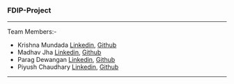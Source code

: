 <h3>FDIP-Project</h3>
<hr>
<p>Team Members:-
<ul>
<li>Krishna Mundada <a href="https://www.linkedin.com/in/krishna-mundada/"> Linkedin</a>, <a href="https://github.com/krishna050702"> Github</a></li>
<li>Madhav Jha <a href="https://www.linkedin.com/in/jhamadhav/"> Linkedin</a>, <a href="https://github.com/jhamadhav"> Github</a></li>
<li>Parag Dewangan <a href="https://www.linkedin.com/in/parag-dewangan/"> Linkedin</a>, <a href="https://github.com/Parag-dwm"> Github</a></li>
<li>Piyush Chaudhary <a href="https://www.linkedin.com/in/piyush10o2/"> Linkedin</a>, <a href=""> Github</a></li>
</ul>
</p>
<hr>
